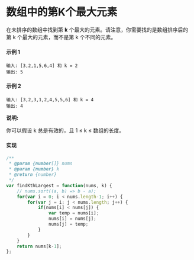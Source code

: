 # 数组中的第K个最大元素

在未排序的数组中找到第 **k** 个最大的元素。请注意，你需要找的是数组排序后的第 k 个最大的元素，而不是第 k 个不同的元素。

#### 示例 1

```
输入: [3,2,1,5,6,4] 和 k = 2
输出: 5
```

#### 示例 2

```
输入: [3,2,3,1,2,4,5,5,6] 和 k = 4
输出: 4
```

**说明:**

你可以假设 k 总是有效的，且 1 ≤ k ≤ 数组的长度。

#### 实现

```js
/**
 * @param {number[]} nums
 * @param {number} k
 * @return {number}
 */
var findKthLargest = function(nums, k) {
    // nums.sort((a, b) => b - a);
    for(var i = 0; i < nums.length-1; i++) {
        for(var j = i; j < nums.length; j++) {
            if(nums[i] < nums[j]) {
                var temp = nums[i];
                nums[i] = nums[j];
                nums[j] = temp;
            }
        }
    }
    return nums[k-1];
};
```
